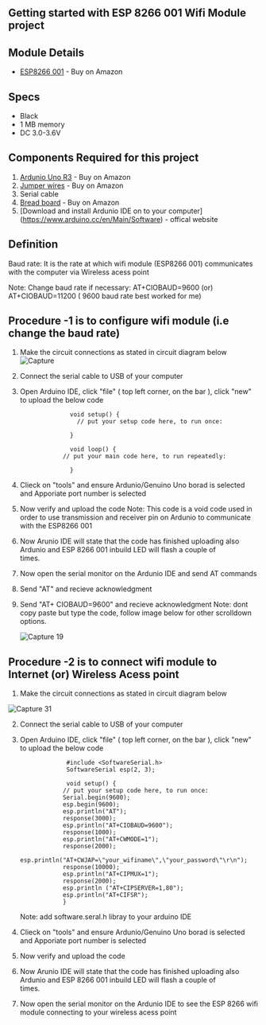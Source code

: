 ## Getting started with ESP 8266 001 Wifi Module project 

## Module Details

* [ESP8266 001](https://www.amazon.com/Makerfocus-ESP8266-Wireless-Transceiver-Compatible/dp/B01EA3UJJ4/ref=sr_1_fkmrnull_12_sspa?keywords=esp8266+001&qid=1556673961&s=electronics&sr=1-12-fkmrnull-spons&psc=1) - Buy on Amazon

## Specs 
* Black
* 1 MB memory 
* DC 3.0-3.6V 

## Components Required for this project
1) [Ardunio Uno R3](https://www.amazon.com/Arduino-A000066-ARDUINO-UNO-R3/dp/B008GRTSV6) - Buy on Amazon
2) [Jumper wires](https://www.amazon.com/Elegoo-EL-CP-004-Multicolored-Breadboard-arduino/dp/B01EV70C78/ref=sr_1_2?keywords=wires+for+arduino&qid=1559065046&s=electronics&sr=1-2-spell) - Buy on Amazon
3) Serial cable
4) [Bread board](https://www.amazon.com/EL-CP-003-Breadboard-Solderless-Distribution-Connecting/dp/B01EV6LJ7G/ref=sr_1_1_sspa?keywords=Bread+board%5D&qid=1559065145&s=electronics&sr=1-1-spons&psc=1) - Buy on Amazon
5) [Download and install Ardunio IDE on to your computer] (https://www.arduino.cc/en/Main/Software) - offical website


## Definition

Baud rate: It is the rate at which wifi module (ESP8266 001) communicates with the computer via Wireless acess point 

Note: Change baud rate if necessary: AT+CIOBAUD=9600 (or) AT+CIOBAUD=11200 ( 9600 baud rate best worked for me) 

## Procedure -1 is to configure wifi module (i.e change the baud rate)

1) Make the circuit connections as stated in circuit diagram below 
   ![Capture](https://user-images.githubusercontent.com/48098768/58503676-b6740600-814e-11e9-8d91-683b3530c7e0.JPG)



2) Connect the serial cable to USB of your computer
3) Open Arduino IDE, click "file" ( top left corner, on the bar ), click "new" to upload the below code

                     void setup() {
                       // put your setup code here, to run once:

                     }

                     void loop() {
                   // put your main code here, to run repeatedly:

                     }

4) Clieck on "tools" and ensure Ardunio/Genuino Uno borad is selected and Apporiate port number is selected 
5) Now verify and upload the code 
   Note: This code is a void code used in order to use transmission and receiver pin on Ardunio to communicate with the ESP8266 001
6) Now Arunio IDE will state that the code has finished uploading also Ardunio and ESP 8266 001 inbuild LED will flash a couple of  
   times.
7) Now open the serial monitor on the Ardunio IDE and send AT commands
8) Send "AT" and recieve acknowledgment
9) Send "AT+ CIOBAUD=9600" and recieve acknowledgment
   Note: dont copy paste but type the code, follow image below for other scrolldown options.
   
   ![Capture 19](https://user-images.githubusercontent.com/48098768/58503972-4c0f9580-814f-11e9-831c-d02dcc45c337.JPG)

   
## Procedure -2 is to connect wifi module to Internet (or) Wireless Acess point

1) Make the circuit connections as stated in circuit diagram below 

  ![Capture 31](https://user-images.githubusercontent.com/48098768/58504611-a0674500-8150-11e9-980b-b660f8f9f948.JPG)
  
2) Connect the serial cable to USB of your computer
3) Open Arduino IDE, click "file" ( top left corner, on the bar ), click "new" to upload the below code

                    #include <SoftwareSerial.h>
                    SoftwareSerial esp(2, 3);

                    void setup() { 
                   // put your setup code here, to run once: 
                   Serial.begin(9600);
                   esp.begin(9600); 
                   esp.println("AT"); 
                   response(3000); 
                   esp.println("AT+CIOBAUD=9600"); 
                   response(1000); 
                   esp.println("AT+CWMODE=1"); 
                   response(2000);
                   esp.println("AT+CWJAP=\"your_wifiname\",\"your_password\"\r\n"); 
                   response(10000); 
                   esp.println("AT+CIPMUX=1");
                   response(2000); 
                   esp.println ("AT+CIPSERVER=1,80");
                   esp.println("AT+CIFSR");  
                   }
                   
   Note: add software.seral.h libray to your arduino IDE 
4) Clieck on "tools" and ensure Ardunio/Genuino Uno borad is selected and Apporiate port number is selected 
5) Now verify and upload the code 
6) Now Arunio IDE will state that the code has finished uploading also Ardunio and ESP 8266 001 inbuild LED will flash a couple of  
   times.
7) Now open the serial monitor on the Ardunio IDE to see the ESP 8266 wifi module connecting to your wireless acess point


